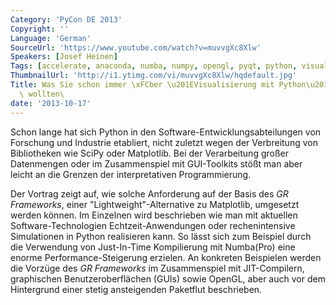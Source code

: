 ```yaml
---
Category: 'PyCon DE 2013'
Copyright: ''
Language: 'German'
SourceUrl: 'https://www.youtube.com/watch?v=muvvgXc8Xlw'
Speakers: [Josef Heinen]
Tags: [accelerate, anaconda, numba, numpy, opengl, pyqt, python, visualisierung]
ThumbnailUrl: 'http://i1.ytimg.com/vi/muvvgXc8Xlw/hqdefault.jpg'
Title: Was Sie schon immer \xFCber \u201EVisualisierung mit Python\u201C wissen\
  \ wollten\
date: '2013-10-17'
---
```

Schon lange hat sich Python in den Software-Entwicklungsabteilungen von Forschung und Industrie etabliert, nicht zuletzt wegen der Verbreitung von Bibliotheken wie SciPy oder Matplotlib. Bei der Verarbeitung großer Datenmengen oder im Zusammenspiel mit GUI-Toolkits stößt man aber leicht an die Grenzen der interpretativen Programmierung.

Der Vortrag zeigt auf, wie solche Anforderung auf der Basis des *GR Frameworks*, einer "Lightweight"-Alternative zu Matplotlib, umgesetzt werden können. Im Einzelnen wird beschrieben wie man mit aktuellen Software-Technologien Echtzeit-Anwendungen oder rechenintensive Simulationen in Python realisieren kann. So lässt sich zum Beispiel durch die Verwendung von Just-In-Time Kompilierung mit Numba(Pro) eine enorme Performance-Steigerung erzielen. An konkreten Beispielen werden die Vorzüge des *GR Frameworks* im Zusammenspiel mit JIT-Compilern, graphischen Benutzeroberflächen (GUIs) sowie OpenGL, aber auch vor dem Hintergrund einer stetig ansteigenden Paketflut beschrieben.
